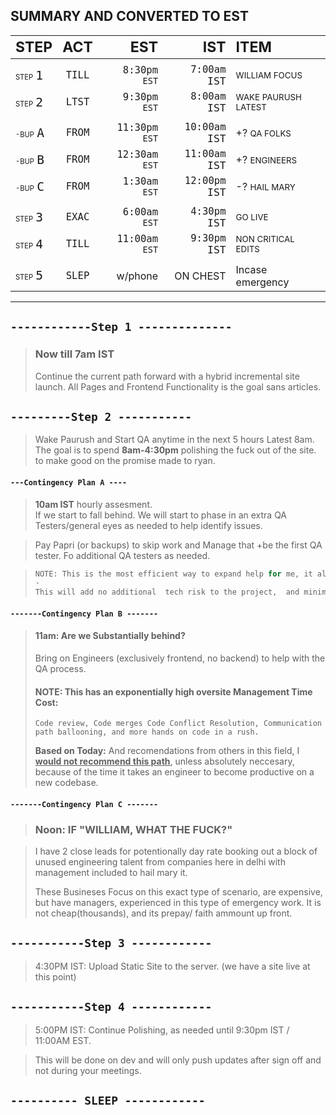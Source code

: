 ## SUMMARY AND CONVERTED TO EST

| <big><big>STEP</big></big>  |<big><big>ACT</big></big>| <big><big>EST</big></big>      |      <big><big>IST</big></big> |<big><big>ITEM</big></big>|
|:------|:------:|---------:|---------:|:--|
|||||
|<small><small>STEP</small></small> <kbd><big><big>`1`</big></big></kbd>| <kbd><big>TILL</big></kbd> |<kbd><big> 8:30pm</big> <kbd>`EST`</kbd><kbd>|<kbd><big> 7:00am   <kbd>`IST`</kbd></big></kdb>|  <small>WILLIAM FOCUS </small>|
|<small><small>STEP</small></small> <kbd><big><big>`2`</big></big></kbd>| <kbd><big>LTST</big></kbd> |<kbd><big> 9:30pm</big> <kbd>`EST`</kbd><kbd>|<kbd><big> 8:00am   <kbd>`IST`</kbd></big></kdb>|  <small>WAKE PAURUSH LATEST </small>|
|||||
|<small><small>-BUP</small></small> <kbd><big><big>`A`</big></big></kbd>| <kbd><big>FROM</big></kbd> |<kbd><big>11:30pm</big> <kbd>`EST`</kbd><kbd>|<kbd><big>10:00am   <kbd>`IST`</kbd></big></kdb>| +? <small>QA FOLKS </small>|
|<small><small>-BUP</small></small> <kbd><big><big>`B`</big></big></kbd>| <kbd><big>FROM</big></kbd> |<kbd><big>12:30am</big> <kbd>`EST`</kbd><kbd>|<kbd><big>11:00am   <kbd>`IST`</kbd></big></kdb>| +? <small>ENGINEERS</small> |
|<small><small>-BUP</small></small> <kbd><big><big>`C`</big></big></kbd>| <kbd><big>FROM</big></kbd> |<kbd><big> 1:30am</big> <kbd>`EST`</kbd><kbd>|<kbd><big>12:00pm   <kbd>`IST`</kbd></big></kdb>| -? <small>HAIL MARY</small> |
|||||
|<small><small>STEP</small></small> <kbd><big><big>`3`</big></big></kbd>| <kbd><big>EXAC</big></kbd> |<kbd><big> 6:00am</big> <kbd>`EST`</kbd><kbd>|<kbd><big> 4:30pm   <kbd>`IST`</kbd></big></kdb>|  <small>GO LIVE </small>|
|<small><small>STEP</small></small> <kbd><big><big>`4`</big></big></kbd>| <kbd><big>TILL</big></kbd> |<kbd><big>11:00am</big> <kbd>`EST`</kbd><kbd>|<kbd><big> 9:30pm   <kbd>`IST`</kbd></big></kdb>|  <small>NON CRITICAL EDITS </small>|
|||||
|<small><small>STEP</small></small> <kbd><big><big>`5`</big></big></kbd>| <kbd><big>SLEP</big></kbd> |  w/phone    | ON CHEST |  Incase emergency |

*** 

## ```------------Step 1 --------------```
> ### **Now till 7am IST** 
> Continue the current path forward with a hybrid incremental site launch. All Pages and Frontend Functionality is the goal sans articles.

## ```---------Step 2 -----------```
> Wake Paurush and Start QA anytime in the next 5 hours Latest 8am. The goal is to spend **8am-4:30pm** polishing the fuck out of the site. to make good on the promise made to ryan.

#### ```---Contingency Plan A ----```
> **10am IST** hourly assesment. <br>
> If we start to fall behind. We will start to phase in an extra QA Testers/general eyes as needed to help identify issues.

> Pay Papri (or backups) to skip work and Manage that +be the first QA tester. Fo additional QA testers as needed.

> ```js
> NOTE: This is the most efficient way to expand help for me, it also allows Kelly to pop in and out a her convenience
> -
> This will add no additional  tech risk to the project,  and minimal management Time  Cost. It will be managed  through 3rd party SaaS QA tools with a 1 step  integration process.
> ```

#### ```-------Contingency Plan B -------```
> #### **11am:** Are we Substantially behind?
> Bring on Engineers (exclusively frontend, no backend) to help with the QA process. 
>
> #### **NOTE:** This has an exponentially high oversite Management Time Cost:</mark> 
> `Code review, Code merges Code Conflict Resolution, Communication path ballooning, and more hands on code in a rush.`
> 
> **Based on Today:** And recomendations from others in this field, 
I <ins><b>would not recommend this path</b></ins>, unless absolutely neccesary, because of the time it takes an engineer to become productive on a new codebase.

#### ```-------Contingency Plan C -------```
> ### **Noon:** IF "WILLIAM, WHAT THE FUCK?"

> I have 2 close leads for potentionally
> day rate booking out a block of unused
> engineering talent from companies here
> in delhi with management included to
> hail mary it.
>
> These Busineses Focus on this exact
> type of scenario, are expensive, but
> have managers, experienced in this 
> type of emergency work. It is not 
> cheap(thousands), and its prepay/
> faith ammount up front.

## ```-----------Step 3 ------------```
> 4:30PM IST: Upload Static Site to the server. 
> (we have a site live at this point)

## ```-----------Step 4 ------------```
> 5:00PM IST: Continue Polishing,
> as needed until 9:30pm IST / 11:00AM EST.

> This will be done on dev and will only push updates after sign off and not during your meetings.

## ```---------- SLEEP ------------```